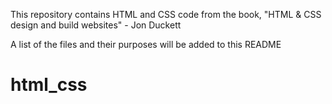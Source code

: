 This repository contains HTML and CSS code from the book, 
    "HTML & CSS design and build websites" - Jon Duckett

A list of the files and their purposes will be added to this README

# html_css
